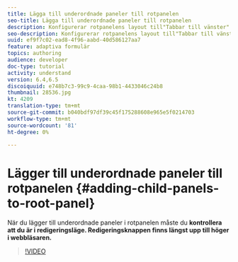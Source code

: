 ```yaml
---
title: Lägga till underordnade paneler till rotpanelen
seo-title: Lägga till underordnade paneler till rotpanelen
description: Konfigurerar rotpanelens layout till"Tabbar till vänster" och lägger till underordnade paneler till rotpanelen.
seo-description: Konfigurerar rotpanelens layout till"Tabbar till vänster" och lägger till underordnade paneler till rotpanelen.
uuid: ef9f7c02-ead8-4f96-aabd-40d586127aa7
feature: adaptiva formulär
topics: authoring
audience: developer
doc-type: tutorial
activity: understand
version: 6.4,6.5
discoiquuid: e748b7c3-99c9-4caa-98b1-4433046c24b8
thumbnail: 28536.jpg
kt: 4209
translation-type: tm+mt
source-git-commit: b040bdf97df39c45f175288608e965e5f0214703
workflow-type: tm+mt
source-wordcount: '81'
ht-degree: 0%

---
```



# Lägger till underordnade paneler till rotpanelen {#adding-child-panels-to-root-panel}

När du lägger till underordnade paneler i rotpanelen måste du **kontrollera att du är i redigeringsläge. Redigeringsknappen finns längst upp till höger i webbläsaren.**


>[!VIDEO](https://video.tv.adobe.com/v/28536?quality=9&learn=on)

